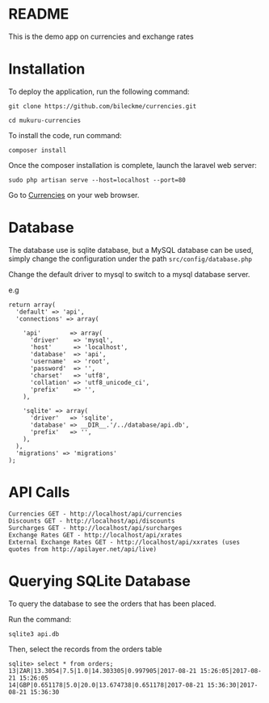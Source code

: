 # README
This is the demo app on currencies and exchange rates

Installation
============
To deploy the application, run the following command:

`git clone https://github.com/bileckme/currencies.git`

`cd mukuru-currencies`

To install the code, run command:

`composer install`

Once the composer installation is complete, launch the laravel web server:

`sudo php artisan serve --host=localhost --port=80`

Go to [Currencies](http://localhost/currencies) on your web browser.


Database
========
The database use is sqlite database, but a MySQL database can be used, simply change the configuration under the path
`src/config/database.php`

Change the default driver to mysql to switch to a mysql database server.

e.g

```
return array(
  'default' => 'api',
  'connections' => array(

    'api'        => array(
      'driver'    => 'mysql',
      'host'      => 'localhost',
      'database'  => 'api',
      'username'  => 'root',
      'password'  => '',
      'charset'   => 'utf8',
      'collation' => 'utf8_unicode_ci',
      'prefix'    => '',
    ),

    'sqlite' => array(
      'driver'   => 'sqlite',
      'database' => __DIR__.'/../database/api.db',
      'prefix'   => '',
    ),
  ),
  'migrations' => 'migrations'
);
```

API Calls
=========
```
Currencies GET - http://localhost/api/currencies
Discounts GET - http://localhost/api/discounts
Surcharges GET - http://localhost/api/surcharges
Exchange Rates GET - http://localhost/api/xrates
External Exchange Rates GET - http://localhost/api/xxrates (uses quotes from http://apilayer.net/api/live)
```

Querying SQLite Database
========================
To query the database to see the orders that has been placed.

Run the command:

`sqlite3 api.db`

Then, select the records from the orders table
```
sqlite> select * from orders;
13|ZAR|13.3054|7.5|1.0|14.303305|0.997905|2017-08-21 15:26:05|2017-08-21 15:26:05
14|GBP|0.651178|5.0|20.0|13.674738|0.651178|2017-08-21 15:36:30|2017-08-21 15:36:30
```
